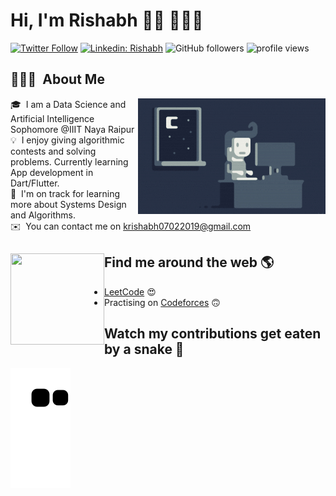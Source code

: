 # Hi, I'm Rishabh 👋🏾 👩🏾‍💻

[![Twitter Follow](https://img.shields.io/twitter/follow/k_rishabh6172?label=Follow)](https://twitter.com/intent/follow?screen_name=k_rishabh6172)
[![Linkedin: Rishabh](https://img.shields.io/badge/-Rishabh-blue?style=flat-square&logo=Linkedin&logoColor=white&link=https://https://www.linkedin.com/in/k-rishabh-319833193/)](https://https://www.linkedin.com/in/k-rishabh-319833193/)
![GitHub followers](https://img.shields.io/github/followers/k-rishabh6172?label=Follow&style=social)
<img alt = "profile views" src="https://komarev.com/ghpvc/?username=k-rishabh6172&color=brightgreen">  


## 👨🏻‍💻 &nbsp;About Me

<img alt="Night Coding" src="https://raw.githubusercontent.com/AVS1508/AVS1508/master/assets/Night-Coding.gif" align="right"/>

🎓 &nbsp;I am a Data Science and Artificial Intelligence Sophomore @IIIT Naya Raipur\
💡 &nbsp;I enjoy giving algorithmic contests and solving problems. Currently learning App development in Dart/Flutter.\
🌱 &nbsp;I'm on track for learning more about Systems Design and Algorithms.\
✉️ &nbsp;You can contact me on krishabh07022019@gmail.com



## Find me around the web 🌎 <a href="https://https://www.linkedin.com/in/k-rishabh-319833193/"><img align="left" width="150" height="146" src="https://www.google.com/url?sa=i&url=https%3A%2F%2Fgfycat.com%2Fgifs%2Fsearch%2Fanime&psig=AOvVaw2d1UDmcpNf9TX-pgeWkiNy&ust=1651713167486000&source=images&cd=vfe&ved=0CAwQjRxqFwoTCKi5gZfVxPcCFQAAAAAdAAAAABAO"></a>
- <a href="https://www.leetcode.com/k_rishabh/">LeetCode</a> 😍
- Practising on <a href="https://www.codeforces.com/profile/sonicBoom/">Codeforces</a> 🙃

## Watch my contributions get eaten by a snake 🐍
![snake gif](https://github.com/k-rishabh6172/k-rishabh6172/blob/output/github-contribution-grid-snake.svg)
